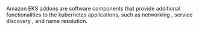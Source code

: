 
Amazon EKS addons are software components that provide additional functionalities to the kubernetes applications, such as networking , service discovery , and name resolution. 